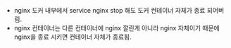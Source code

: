 

- nginx 도커 내부에서 service nginx stop 해도 도커 컨테이너 자체가 종료 되어버림.
- nginx 컨테이너는 다른 컨테이너에 nginx 깔린게 아니라 nginx 자체이기 때문에 nginx을 종료 시키면 컨테이너 자체가 종료됨. 
